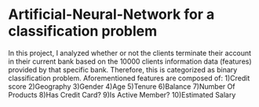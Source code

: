 # Artificial-Neural-Network for a classification problem
In this project, I analyzed whether or not the clients terminate their account in their current bank based on the 10000 clients information data (features) provided by that specific bank. Therefore, this is categorized as binary classification problem.
Aforementioned features are composed of: 1)Credit score 2)Geography 3)Gender 4)Age 5)Tenure 6)Balance 7)Number Of Products 8)Has Credit Card? 9)Is Active Member? 10)Estimated Salary
